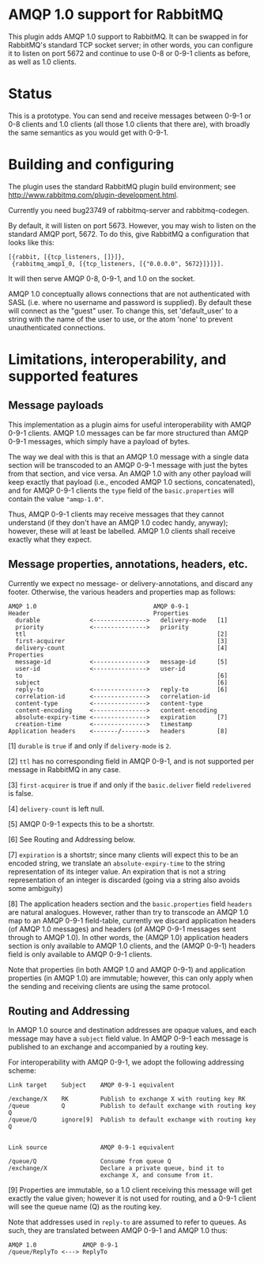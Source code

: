 # AMQP 1.0 support for RabbitMQ

This plugin adds AMQP 1.0 support to RabbitMQ.  It can be swapped in
for RabbitMQ's standard TCP socket server; in other words, you can
configure it to listen on port 5672 and continue to use 0-8 or 0-9-1
clients as before, as well as 1.0 clients.

# Status

This is a prototype.  You can send and receive messages between 0-9-1
or 0-8 clients and 1.0 clients (all those 1.0 clients that there
are), with broadly the same semantics as you would get with 0-9-1.

# Building and configuring

The plugin uses the standard RabbitMQ plugin build environment; see <http://www.rabbitmq.com/plugin-development.html>.

Currently you need bug23749 of rabbitmq-server and rabbitmq-codegen.

By default, it will listen on port 5673.  However, you may wish to
listen on the standard AMQP port, 5672.  To do this, give RabbitMQ a
configuration that looks like this:

    [{rabbit, [{tcp_listeners, []}]},
     {rabbitmq_amqp1_0, [{tcp_listeners, [{"0.0.0.0", 5672}]}]}].

It will then serve AMQP 0-8, 0-9-1, and 1.0 on the socket.

AMQP 1.0 conceptually allows connections that are not authenticated
with SASL (i.e. where no username and password is supplied). By
default these will connect as the "guest" user. To change this, set
'default_user' to a string with the name of the user to use, or the
atom 'none' to prevent unauthenticated connections.

# Limitations, interoperability, and supported features

## Message payloads

This implementation as a plugin aims for useful interoperability with
AMQP 0-9-1 clients. AMQP 1.0 messages can be far more structured than
AMQP 0-9-1 messages, which simply have a payload of bytes.

The way we deal with this is that an AMQP 1.0 message with a single
data section will be transcoded to an AMQP 0-9-1 message with just the
bytes from that section, and vice versa. An AMQP 1.0 with any other
payload will keep exactly that payload (i.e., encoded AMQP 1.0
sections, concatenated), and for AMQP 0-9-1 clients the `type` field
of the `basic.properties` will contain the value `"amqp-1.0"`.

Thus, AMQP 0-9-1 clients may receive messages that they cannot
understand (if they don't have an AMQP 1.0 codec handy, anyway);
however, these will at least be labelled. AMQP 1.0 clients shall
receive exactly what they expect.

## Message properties, annotations, headers, etc.

Currently we expect no message- or delivery-annotations, and discard
any footer. Otherwise, the various headers and properties map as
follows:

    AMQP 1.0                                 AMQP 0-9-1
    Header                                   Properties
      durable              <--------------->   delivery-mode   [1]
      priority             <--------------->   priority
      ttl                                                      [2]
      first-acquirer                                           [3]
      delivery-count                                           [4]
    Properties
      message-id           <--------------->   message-id      [5]
      user-id              <--------------->   user-id
      to                                                       [6]
      subject                                                  [6]
      reply-to             <--------------->   reply-to        [6]
      correlation-id       <--------------->   correlation-id
      content-type         <--------------->   content-type
      content-encoding     <--------------->   content-encoding
      absolute-expiry-time <--------------->   expiration      [7]
      creation-time        <--------------->   timestamp
    Application headers    <-------/------->   headers         [8]

[1] `durable` is `true` if and only if `delivery-mode` is `2`.

[2] `ttl` has no corresponding field in AMQP 0-9-1, and is not supported
per message in RabbitMQ in any case.

[3] `first-acquirer` is true if and only if the `basic.deliver` field
`redelivered` is false.

[4] `delivery-count` is left null.

[5] AMQP 0-9-1 expects this to be a shortstr.

[6] See Routing and Addressing below.

[7] `expiration` is a shortstr; since many clients will expect this to
be an encoded string, we translate an `absolute-expiry-time` to the
string representation of its integer value. An expiration that is not
a string representation of an integer is discarded (going via a string
also avoids some ambiguity)

[8] The application headers section and the `basic.properties` field
`headers` are natural analogues. However, rather than try to transcode
an AMQP 1.0 map to an AMQP 0-9-1 field-table, currently we discard
application headers (of AMQP 1.0 messages) and headers (of AMQP 0-9-1
messages sent through to AMQP 1.0). In other words, the (AMQP 1.0)
application headers section is only available to AMQP 1.0 clients, and
the (AMQP 0-9-1) headers field is only available to AMQP 0-9-1
clients.

Note that properties (in both AMQP 1.0 and AMQP 0-9-1) and application
properties (in AMQP 1.0) are immutable; however, this can only apply
when the sending and receiving clients are using the same protocol.

## Routing and Addressing

In AMQP 1.0 source and destination addresses are opaque values, and
each message may have a `subject` field value. In AMQP
0-9-1 each message is published to an exchange and accompanied by a
routing key.

For interoperability with AMQP 0-9-1, we adopt the following
addressing scheme:

    Link target    Subject    AMQP 0-9-1 equivalent

    /exchange/X    RK         Publish to exchange X with routing key RK
    /queue         Q          Publish to default exchange with routing key Q
    /queue/Q       ignore[9]  Publish to default exchange with routing key Q


    Link source               AMQP 0-9-1 equivalent

    /queue/Q                  Consume from queue Q
    /exchange/X               Declare a private queue, bind it to
                              exchange X, and consume from it.

[9] Properties are immutable, so a 1.0 client receiving this message
will get exactly the value given; however it is not used for routing,
and a 0-9-1 client will see the queue name (Q) as the routing key.

Note that addresses used in `reply-to` are assumed to refer to
queues. As such, they are translated between AMQP 0-9-1 and AMQP 1.0
thus:

    AMQP 1.0             AMQP 0-9-1
    /queue/ReplyTo <---> ReplyTo
